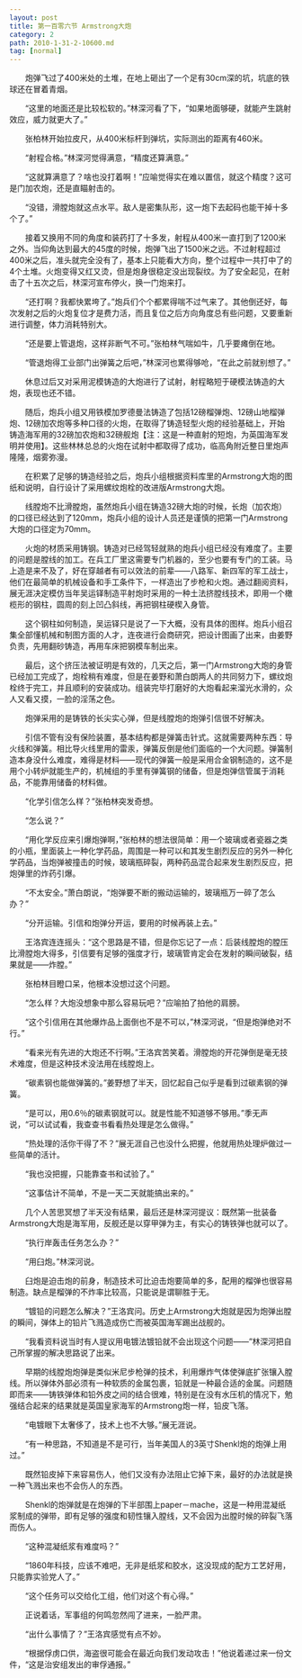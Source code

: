 ```yaml
---
layout: post
title: 第一百零六节 Armstrong大炮
category: 2
path: 2010-1-31-2-10600.md
tag: [normal]
---
```


　　炮弹飞过了400米处的土堆，在地上砸出了一个足有30cm深的坑，坑底的铁球还在冒着青烟。

　　“这里的地面还是比较松软的。”林深河看了下，“如果地面够硬，就能产生跳射效应，威力就更大了。”

　　张柏林开始拉皮尺，从400米标杆到弹坑，实际测出的距离有460米。

　　“射程合格。”林深河觉得满意，“精度还算满意。”

　　“这就算满意了？啥也没打着啊！”应喻觉得实在难以置信，就这个精度？这可是门加农炮，还是直瞄射击的。

　　“没错，滑膛炮就这点水平。敌人是密集队形，这一炮下去起码也能干掉十多个了。”

　　接着又换用不同的角度和装药打了十多发，射程从400米一直打到了1200米之外。当仰角达到最大的45度的时候，炮弹飞出了1500米之远。不过射程超过400米之后，准头就完全没有了，基本上只能看大方向，整个过程中一共打中了的4个土堆。火炮变得又红又烫，但是炮身很稳定没出现裂纹。为了安全起见，在射击了十五次之后，林深河宣布停火，换一门炮来打。

　　“还打啊？我都快累垮了。”炮兵们个个都累得喘不过气来了。其他倒还好，每次发射之后的火炮复位才是费力活，而且复位之后方向角度总有些问题，又要重新进行调整，体力消耗特别大。

　　“还是要上管退炮，这样非断气不可。”张柏林气喘如牛，几乎要瘫倒在地。

　　“管退炮得工业部门出弹簧之后吧，”林深河也累得够呛，“在此之前就别想了。”

　　休息过后又对采用泥模铸造的大炮进行了试射，射程略短于硬模法铸造的大炮，表现也还不错。

　　随后，炮兵小组又用铁模加罗德曼法铸造了包括12磅榴弹炮、12磅山地榴弹炮、12磅加农炮等多种口径的火炮，在取得了铸造轻型火炮的经验基础上，开始铸造海军用的32磅加农炮和32磅舰炮【注：这是一种直射的短炮，为英国海军发明并使用】。这些林林总总的火炮在试射中都取得了成功，临高角附近整日里炮声隆隆，烟雾弥漫。

　　在积累了足够的铸造经验之后，炮兵小组根据资料库里的Armstrong大炮的图纸和说明，自行设计了采用螺纹炮栓的改进版Armstrong大炮。

　　线膛炮不比滑膛炮，虽然炮兵小组在铸造32磅大炮的时候，长炮（加农炮）的口径已经达到了120mm，炮兵小组的设计人员还是谨慎的把第一门Armstrong大炮的口径定为70mm。

　　火炮的材质采用铸钢。铸造对已经驾轻就熟的炮兵小组已经没有难度了。主要的问题是膛线的加工。在兵工厂里这需要专门机器的，至少也要有专门的工装。马上造是来不及了，好在穿越者有可以效法的前辈——八路军、新四军的军工战士，他们在最简单的机械设备和手工条件下，一样造出了步枪和火炮。通过翻阅资料，展无涯决定模仿当年吴运铎制造平射炮时采用的一种土法挤膛线技术，即用一个橄榄形的钢柱，圆周的刻上凹凸斜线，再把钢柱硬楔入身管。

　　这个钢柱如何制造，吴运铎只是说了一下大概，没有具体的图样。炮兵小组召集全部懂机械和制图方面的人才，连夜进行会商研究，把设计图画了出来，由姜野负责，先用翻砂铸造，再用车床把钢模车制出来。

　　最后，这个挤压法被证明是有效的，几天之后，第一门Armstrong大炮的身管已经加工完成了，炮栓稍有难度，但是在姜野和萧白朗两人的共同努力下，螺纹炮栓终于完工，并且顺利的安装成功。组装完毕打磨好的大炮看起来溜光水滑的，众人又看又摸，一脸的淫荡之色。

　　炮弹采用的是铸铁的长尖实心弹，但是线膛炮的炮弹引信很不好解决。

　　引信不管有没有保险装置，基本结构都是弹簧击针式。这就需要两种东西：导火线和弹簧。相比导火线里用的雷汞，弹簧反倒是他们面临的一个大问题。弹簧制造本身没什么难度，难得是材料——现代的弹簧一般是采用合金钢制造的，这不是用个小转炉就能生产的，机械组的手里有弹簧钢的储备，但是炮弹信管属于消耗品，不能靠用储备的材料做。

　　“化学引信怎么样？”张柏林突发奇想。

　　“怎么说？”

　　“用化学反应来引爆炮弹啊，”张柏林的想法很简单：用一个玻璃或者瓷器之类的小瓶，里面装上一种化学药品，周围是一种可以和其发生剧烈反应的另外一种化学药品，当炮弹被撞击的时候，玻璃瓶碎裂，两种药品混合起来发生剧烈反应，把炮弹里的炸药引爆。

　　“不太安全。”萧白朗说，“炮弹要不断的搬动运输的，玻璃瓶万一碎了怎么办？”

　　“分开运输。引信和炮弹分开运，要用的时候再装上去。”

　　王洛宾连连摇头：“这个思路是不错，但是你忘记了一点：后装线膛炮的膛压比滑膛炮大得多，引信要有足够的强度才行，玻璃管肯定会在发射的瞬间破裂，结果就是——炸膛。”

　　张柏林目瞪口呆，他根本没想过这个问题。

　　“怎么样？大炮没想象中那么容易玩吧？”应喻拍了拍他的肩膀。

　　“这个引信用在其他爆炸品上面倒也不是不可以，”林深河说，“但是炮弹绝对不行。”

　　“看来光有先进的大炮还不行啊。”王洛宾苦笑着。滑膛炮的开花弹倒是毫无技术难度，但是这种技术没法用在线膛炮上。

　　“碳素钢也能做弹簧的。”姜野想了半天，回忆起自己似乎是看到过碳素钢的弹簧。

　　“是可以，用0.6％的碳素钢就可以。就是性能不知道够不够用。”季无声说，“可以试试看，我查查书看看热处理是怎么做得。”

　　“热处理的活你干得了不？”展无涯自己也没什么把握，他就用热处理炉做过一些简单的活计。

　　“我也没把握，只能靠查书和试验了。”

　　“这事估计不简单，不是一天二天就能搞出来的。”

　　几个人苦思冥想了半天没有结果，最后还是林深河提议：既然第一批装备Armstrong大炮是海军用，反舰还是以穿甲弹为主，有实心的铸铁弹也就可以了。

　　“执行岸轰击任务怎么办？”

　　“用臼炮。”林深河说。

　　臼炮是迫击炮的前身，制造技术可比迫击炮要简单的多，配用的榴弹也很容易制造。缺点是榴弹的不炸率比较高，只能说是谓聊胜于无。

　　“镀铅的问题怎么解决？”王洛宾问。历史上Armstrong大炮就是因为炮弹出膛的瞬间，弹体上的铅片飞溅造成伤亡而被英国海军踢出战舰的。

　　“我看资料说当时有人提议用电镀法镀铅就不会出现这个问题——”林深河把自己所掌握的解决思路说了出来。

　　早期的线膛炮炮弹是类似米尼步枪弹的技术，利用爆炸气体使弹底扩张镶入膛线。所以弹体外部必须有一种软质的金属包裹，铅就是一种最合适的金属。问题随即而来——铸铁弹体和铅外皮之间的结合很难，特别是在没有水压机的情况下，勉强结合起来的结果就是英国皇家海军的Armstrong炮一样，铅皮飞落。

　　“电镀眼下太奢侈了，技术上也不大够。”展无涯说。

　　“有一种思路，不知道是不是可行，当年美国人的3英寸Shenkl炮的炮弹上用过。”

　　既然铅皮掉下来容易伤人，他们又没有办法阻止它掉下来，最好的办法就是换一种飞溅出来也不会伤人的东西。

　　Shenkl的炮弹就是在炮弹的下半部围上paper－mache，这是一种用混凝纸浆制成的弹带，即有足够的强度和韧性镶入膛线，又不会因为出膛时候的碎裂飞落而伤人。

　　“这种混凝纸浆有难度吗？”

　　“1860年科技，应该不难吧，无非是纸浆和胶水，这没现成的配方工艺好用，只能靠实验党人了。”

　　“这个任务可以交给化工组，他们对这个有心得。”

　　正说着话，军事组的何鸣忽然闯了进来，一脸严肃。

　　“出什么事情了？”王洛宾感觉有点不妙。

　　“根据俘虏口供，海盗很可能会在最近向我们发动攻击！”他说着递过来一份文件，“这是治安组发出的审俘通报。”
